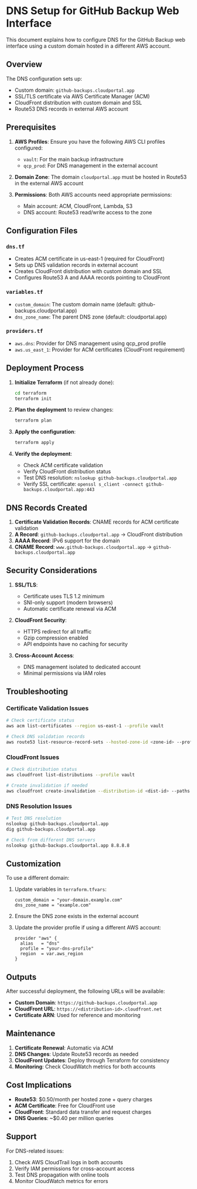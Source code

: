 # DNS Setup for GitHub Backup Web Interface

This document explains how to configure DNS for the GitHub Backup web interface using a custom domain hosted in a different AWS account.

## Overview

The DNS configuration sets up:
- Custom domain: `github-backups.cloudportal.app`
- SSL/TLS certificate via AWS Certificate Manager (ACM)
- CloudFront distribution with custom domain and SSL
- Route53 DNS records in external AWS account

## Prerequisites

1. **AWS Profiles**: Ensure you have the following AWS CLI profiles configured:
   - `vault`: For the main backup infrastructure
   - `qcp_prod`: For DNS management in the external account

2. **Domain Zone**: The domain `cloudportal.app` must be hosted in Route53 in the external AWS account

3. **Permissions**: Both AWS accounts need appropriate permissions:
   - Main account: ACM, CloudFront, Lambda, S3
   - DNS account: Route53 read/write access to the zone

## Configuration Files

### `dns.tf`
- Creates ACM certificate in us-east-1 (required for CloudFront)
- Sets up DNS validation records in external account
- Creates CloudFront distribution with custom domain and SSL
- Configures Route53 A and AAAA records pointing to CloudFront

### `variables.tf`
- `custom_domain`: The custom domain name (default: github-backups.cloudportal.app)
- `dns_zone_name`: The parent DNS zone (default: cloudportal.app)

### `providers.tf`
- `aws.dns`: Provider for DNS management using qcp_prod profile
- `aws.us_east_1`: Provider for ACM certificates (CloudFront requirement)

## Deployment Process

1. **Initialize Terraform** (if not already done):
   ```bash
   cd terraform
   terraform init
   ```

2. **Plan the deployment** to review changes:
   ```bash
   terraform plan
   ```

3. **Apply the configuration**:
   ```bash
   terraform apply
   ```

4. **Verify the deployment**:
   - Check ACM certificate validation
   - Verify CloudFront distribution status
   - Test DNS resolution: `nslookup github-backups.cloudportal.app`
   - Verify SSL certificate: `openssl s_client -connect github-backups.cloudportal.app:443`

## DNS Records Created

1. **Certificate Validation Records**: CNAME records for ACM certificate validation
2. **A Record**: `github-backups.cloudportal.app` → CloudFront distribution
3. **AAAA Record**: IPv6 support for the domain
4. **CNAME Record**: `www.github-backups.cloudportal.app` → `github-backups.cloudportal.app`

## Security Considerations

1. **SSL/TLS**: 
   - Certificate uses TLS 1.2 minimum
   - SNI-only support (modern browsers)
   - Automatic certificate renewal via ACM

2. **CloudFront Security**:
   - HTTPS redirect for all traffic
   - Gzip compression enabled
   - API endpoints have no caching for security

3. **Cross-Account Access**:
   - DNS management isolated to dedicated account
   - Minimal permissions via IAM roles

## Troubleshooting

### Certificate Validation Issues
```bash
# Check certificate status
aws acm list-certificates --region us-east-1 --profile vault

# Check DNS validation records
aws route53 list-resource-record-sets --hosted-zone-id <zone-id> --profile qcp_prod
```

### CloudFront Issues
```bash
# Check distribution status
aws cloudfront list-distributions --profile vault

# Create invalidation if needed
aws cloudfront create-invalidation --distribution-id <dist-id> --paths "/*" --profile vault
```

### DNS Resolution Issues
```bash
# Test DNS resolution
nslookup github-backups.cloudportal.app
dig github-backups.cloudportal.app

# Check from different DNS servers
nslookup github-backups.cloudportal.app 8.8.8.8
```

## Customization

To use a different domain:

1. Update variables in `terraform.tfvars`:
   ```hcl
   custom_domain = "your-domain.example.com"
   dns_zone_name = "example.com"
   ```

2. Ensure the DNS zone exists in the external account

3. Update the provider profile if using a different AWS account:
   ```hcl
   provider "aws" {
     alias   = "dns"
     profile = "your-dns-profile"
     region  = var.aws_region
   }
   ```

## Outputs

After successful deployment, the following URLs will be available:

- **Custom Domain**: `https://github-backups.cloudportal.app`
- **CloudFront URL**: `https://<distribution-id>.cloudfront.net`
- **Certificate ARN**: Used for reference and monitoring

## Maintenance

1. **Certificate Renewal**: Automatic via ACM
2. **DNS Changes**: Update Route53 records as needed
3. **CloudFront Updates**: Deploy through Terraform for consistency
4. **Monitoring**: Check CloudWatch metrics for both accounts

## Cost Implications

- **Route53**: $0.50/month per hosted zone + query charges
- **ACM Certificate**: Free for CloudFront use
- **CloudFront**: Standard data transfer and request charges
- **DNS Queries**: ~$0.40 per million queries

## Support

For DNS-related issues:
1. Check AWS CloudTrail logs in both accounts
2. Verify IAM permissions for cross-account access
3. Test DNS propagation with online tools
4. Monitor CloudWatch metrics for errors